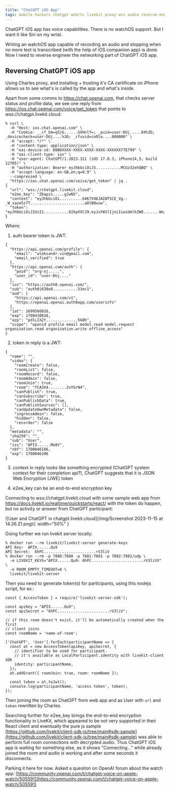 ```yaml
---
title: "ChatGPT iOS App"
tags: mobile hackers chatgpt webrtc livekit proxy wss audio reverse-engineering debugging
---
```


ChatGPT iOS app has voice capabilities. There is no watchOS support. But I want it like Siri on my wrist.

Writing an watchOS app capable of recording an audio and stopping when no more text is transcribed
(with the help of iOS companion app) is done. Now I need to reverse engineer the networking part of ChatGPT iOS app.

## Reversing ChatGPT iOS app

Using Charles proxy, and installing + trusting it's CA certificate on iPhone allows us to see what's is called by the app and what's inside.

Apart from some comms to https://chat.openai.com, that checks server status and profile data, we see one reply
from https://ios.chat.openai.com/voice/get_token that points to wss://chatgpt.livekit.cloud:

```shell
% curl \
  -H "Host: ios.chat.openai.com" \
  -H "Cookie: __cf_bm=q5jG......GXHnlY=; _puid=user-DUj.....84%3D; _devicecheck=user-DUj....%3D; _cfuvid=coOlo....800000" \
  -H "accept: */*" \
  -H "content-type: application/json" \
  -H "oai-device-id: D8B0XXXX-XXXX-XXXX-XXXX-XXXXXX77E799" \
  -H "oai-client-type: ios" \
  -H "user-agent: ChatGPT/1.2023.311 (iOS 17.0.3; iPhone14,5; build 12705)" \
  -H "authorization: Bearer eyJhbGciOiJS...........MCGz32ehQBQ" \
  -H "accept-language: en-GB,en;q=0.9" \
  --compressed \
  "https://ios.chat.openai.com/voice/get_token" | jq .
{
  "url": "wss://chatgpt.livekit.cloud",
  "e2ee_key": "Z6apzs.....gJwN5",
  "context": "eyJhbGciOi..........64K7V46JAIWTSCE_Vg.-_W_xaze5z7T........................aDlB0uuw",
  "token": "eyJhbGciOiJIUzI1...........6IkpXVCJ9.eyJuYW1lIjoiIiwidmlkZW8.......WnJ4adZp_9XdI"
}
```

Where:

1. auth bearer token is JWT:
```
{
  "https://api.openai.com/profile": {
    "email": "aleksandr.vin@gmail.com",
    "email_verified": true
  },
  "https://api.openai.com/auth": {
    "poid": "org-oj.....",
    "user_id": "user-DUj...."
  },
  "iss": "https://auth0.openai.com/",
  "sub": "auth0|638e8...........53ec1",
  "aud": [
    "https://api.openai.com/v1",
    "https://openai.openai.auth0app.com/userinfo"
  ],
  "iat": 1699566816,
  "exp": 1700430816,
  "azp": "pdlLIX2Y..............5kBh",
  "scope": "openid profile email model.read model.request organization.read organization.write offline_access"
}
```

2. token in reply is a JWT:

```
{
  "name": "",
  "video": {
    "roomCreate": false,
    "roomList": false,
    "roomRecord": false,
    "roomAdmin": false,
    "roomJoin": true,
    "room": "fCA3X4........2vYGrN4",
    "canPublish": true,
    "canSubscribe": true,
    "canPublishData": true,
    "canPublishSources": [],
    "canUpdateOwnMetadata": false,
    "ingressAdmin": false,
    "hidden": false,
    "recorder": false
  },
  "metadata": "",
  "sha256": "",
  "sub": "User",
  "iss": "API3......Me8V",
  "nbf": 1700046186,
  "exp": 1700046206
}
```

3. context in reply looks like something encrypted (ChatGPT system context for their completion api?), ChatGPT suggests that it is 
   JSON Web Encryption (JWE) token

4. e2ee_key can be an end-to-end encryption key

Connecting to wss://chatgpt.livekit.cloud with some sample web app from https://docs.livekit.io/realtime/quickstarts/react/ with the token
do happen, but no activity or answer from ChatGPT participant:

![User and ChatGPT in chatgpt.livekit.cloud](/img/Screenshot 2023-11-15 at 14.26.21.png){: width="50%" }

Going further we run livekit server locally:

```shell
% docker run --rm livekit/livekit-server generate-keys
API Key:  APIX......Qu9
API Secret:  6hPC.......................rV3liV
% docker run --rm -p 7880:7880 -p 7881:7881 -p 7882:7882/udp \
  -e LIVEKIT_KEYS="APIX......Qu9: 6hPC.......................rV3liVV" \
  -e ROOM_EMPTY_TIMEOUT=0 \
  livekit/livekit-server
```

Then you need to generate token(s) for participants, using this nodejs script, for ex.:

```
const { AccessToken } = require('livekit-server-sdk');

const apiKey = "APIX......Qu9";
const apiSecret = "6hPC.......................rV3liV";

// if this room doesn't exist, it'll be automatically created when the first
// client joins
const roomName = 'name-of-room';

['ChatGPT', 'User'].forEach(participantName => {
  const at = new AccessToken(apiKey, apiSecret, {
    // identifier to be used for participant.
    // it's available as LocalParticipant.identity with livekit-client SDK
    identity: participantName,
  });
  at.addGrant({ roomJoin: true, room: roomName });

  const token = at.toJwt();
  console.log(participantName, 'access token', token);
});
```

Then joining the room as ChatGPT from web app and as User with `url` and `token` rewritten by Charles.

Searching further for e2ee_key brings the end-to-end encryption functionality in LiveKit, which appeared to be
not very supported in their React client and eventually the pure js sample
[https://github.com/livekit/client-sdk-js/tree/main#sdk-sample](https://github.com/livekit/client-sdk-js/tree/main#sdk-sample)
was able to perform full room connections with decrypted audio. Thus ChatGPT iOS app is waiting for something else, as it shows
"Connecting..." while already joined the room and audio is working and after some seconds it disconnects.

Parking it here for now. Asked a quesiton on OpenAI forum about the watch app:
[https://community.openai.com/t/chatgpt-voice-on-apple-watch/505591](https://community.openai.com/t/chatgpt-voice-on-apple-watch/505591)
